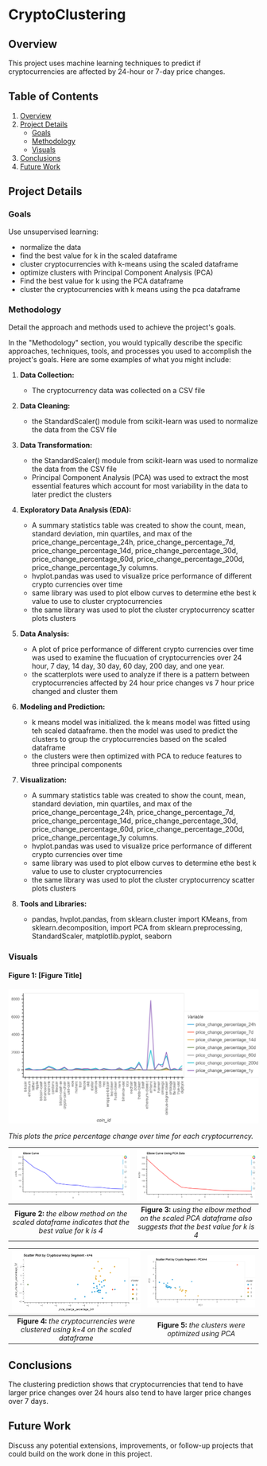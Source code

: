 # CryptoClustering

## Overview
This project uses machine learning techniques to predict if cryptocurrencies are affected by 24-hour or 7-day price changes. 

## Table of Contents
1. [Overview](#overview)
2. [Project Details](#project-details)
   - [Goals](#goals)
   - [Methodology](#methodology)
   - [Visuals](#visuals)
3. [Conclusions](#conclusions)
4. [Future Work](#future-work)

## Project Details

### Goals
Use unsupervised learning:
   - normalize the data
   - find the best value for k in the scaled dataframe
   - cluster cryptocurrencies with k-means using the scaled dataframe
   - optimize clusters with Principal Component Analysis (PCA)
   - Find the best value for k using the PCA dataframe
   - cluster the cryptocurrencies with k means using the pca dataframe

### Methodology
Detail the approach and methods used to achieve the project's goals.

In the "Methodology" section, you would typically describe the specific approaches, 
techniques, tools, and processes you used to accomplish the project's goals. Here are some examples of what you might include:

1. **Data Collection:**
   - The cryptocurrency data was collected on a CSV file

2. **Data Cleaning:**
   - the StandardScaler() module from scikit-learn was used to normalize the data from the CSV file

3. **Data Transformation:**
   - the StandardScaler() module from scikit-learn was used to normalize the data from the CSV file
   - Principal Component Analysis (PCA) was used to extract the most essential features which account for most variability in the data to later predict the clusters

4. **Exploratory Data Analysis (EDA):**
   - A summary statistics table was created to show the count, mean, standard deviation, min quartiles, and max of the price_change_percentage_24h, price_change_percentage_7d,
       price_change_percentage_14d, price_change_percentage_30d, price_change_percentage_60d, price_change_percentage_200d, price_change_percentage_1y columns. 
   - hvplot.pandas was used to visualize price performance of different crypto currencies over time
   - same library was used to plot elbow curves to determine ethe best k value to use to cluster cryptocurrencies
   - the same library was used to plot the cluster cryptocurrency scatter plots clusters
   
5. **Data Analysis:**
   - A plot of price performance of different crypto currencies over time was used to examine the flucuation of cryptocurrencies over 24 hour, 7 day, 14 day, 30 day, 60 day, 200 day, and one year.  
   - the scatterplots were used to analyze if there is a pattern between cryptocurrencies affected by 24 hour price changes vs 7 hour price changed and cluster them

6. **Modeling and Prediction:**
   - k means model was initialized. the k means model was fitted using teh scaled dataaframe.  then the model was used to predict the clusters to group the cryptocurrencies based on the scaled dataframe
   - the clusters were then optimized with PCA to reduce features to three principal components

7. **Visualization:**
   - A summary statistics table was created to show the count, mean, standard deviation, min quartiles, and max of the price_change_percentage_24h, price_change_percentage_7d,
       price_change_percentage_14d, price_change_percentage_30d, price_change_percentage_60d, price_change_percentage_200d, price_change_percentage_1y columns. 
   - hvplot.pandas was used to visualize price performance of different crypto currencies over time
   - same library was used to plot elbow curves to determine ethe best k value to use to cluster cryptocurrencies
   - the same library was used to plot the cluster cryptocurrency scatter plots clusters

8. **Tools and Libraries:**
    - pandas, hvplot.pandas, from sklearn.cluster import KMeans, from sklearn.decomposition, import PCA from sklearn.preprocessing, StandardScaler, matplotlib.pyplot, seaborn

### Visuals

#### Figure 1: [Figure Title]
![Figure 1](https://github.com/pixare7/CryptoClustering/blob/main/images/fig01.png)

*This plots the price percentage change over time for each cryptocurrency.*

| ![Figure 2](https://github.com/pixare7/CryptoClustering/blob/main/images/fig02.png) | ![Figure 3](https://github.com/pixare7/CryptoClustering/blob/main/images/fig03.png) |
|:-------------------------------:|:-------------------------------:|
| **Figure 2:** *the elbow method on the scaled dataframe indicates that the best value for k is 4* | **Figure 3:** *using the elbow method on the scaled PCA dataframe also suggests that the best value for k is 4* |

| ![Figure 4](https://github.com/pixare7/CryptoClustering/blob/main/images/fig04.png) | ![Figure 5](https://github.com/pixare7/CryptoClustering/blob/main/images/fig05.png) |
|:-------------------------------:|:-------------------------------:|
| **Figure 4:** *the cryptocurrencies were clustered using k=4 on the scaled dataframe* | **Figure 5:** *the clusters were optimized using PCA* |

## Conclusions

The clustering prediction shows that cryptocurrencies that tend to have larger price changes over 24 hours also tend to have larger price changes over 7 days.

## Future Work
Discuss any potential extensions, improvements, or follow-up projects 
that could build on the work done in this project.
